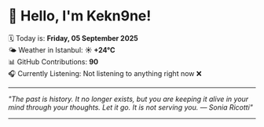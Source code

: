 # 👋 Hello, I'm Kekn9ne!

🗓️ Today is: **Friday, 05 September 2025**  
🌤️ Weather in Istanbul: **☀️   +24°C**  
📊 GitHub Contributions: **90**  
🎧 Currently Listening: Not listening to anything right now ❌

---

_"The past is history. It no longer exists, but you are keeping it alive in your mind through your thoughts.  Let it go. It is not serving you. — *Sonia Ricotti*"_

---
